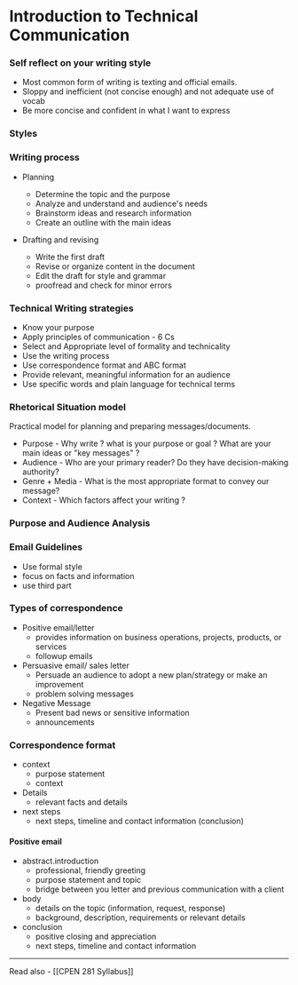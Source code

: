 # Introduction to Technical Communication
### Self reflect on your writing style
- Most common form of writing is texting and official emails.
- Sloppy and inefficient (not concise enough) and not adequate use of vocab
- Be more concise and confident in what I want to express

### Styles

### Writing process
- Planning
	- Determine the topic and the purpose
	- Analyze and understand and audience's needs
	- Brainstorm ideas and research information
	- Create an outline with the main ideas

- Drafting and revising
	- Write the first draft
	- Revise or organize content in the document
	- Edit the draft for style and grammar
	- proofread and check for minor errors


### Technical Writing strategies
- Know your purpose
- Apply principles of communication - 6 Cs
- Select and Appropriate level of formality and technicality 
- Use the writing process
- Use correspondence format and ABC format
- Provide relevant, meaningful information for an audience
- Use specific words and plain language for technical terms

### Rhetorical Situation model
Practical model for planning and preparing messages/documents.
- Purpose - Why write ? what is your purpose or goal ? What are your main ideas or "key messages" ?
- Audience - Who are your primary reader? Do they have decision-making authority?
- Genre + Media -  What is the most appropriate format to convey our message?
- Context - Which factors affect your writing ?

### Purpose and Audience Analysis




### Email Guidelines

- Use formal style 
- focus on facts and information
- use third part 




### Types of correspondence

- Positive email/letter
	- provides information on business operations, projects, products, or services 
	- followup emails
- Persuasive email/ sales letter
	- Persuade an audience to adopt a new plan/strategy or make an improvement
	- problem solving messages
- Negative Message
	- Present bad news or sensitive information
	- announcements

### Correspondence format

- context 
	- purpose statement
	- context
- Details
	- relevant facts and details
- next steps
	- next steps, timeline and contact information (conclusion)



#### Positive email

- abstract.introduction
	- professional, friendly greeting
	- purpose statement and topic
	- bridge between you letter and previous communication with a client
- body
	- details on the topic (information, request, response)
	- background, description, requirements or relevant details
- conclusion
	- positive closing and appreciation
	- next steps, timeline and contact information






---
Read also - [[CPEN 281 Syllabus]]